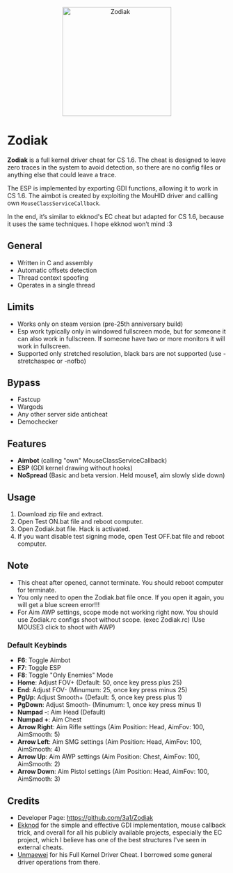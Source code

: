 <p align="center"><img src="https://i.imgur.com/7YOOfqF.png" align="center" alt="Zodiak" width="250" align="center"></p>

# Zodiak
**Zodiak** is a full kernel driver cheat for CS 1.6. The cheat is designed to leave zero traces in the system to avoid detection, so there are no config files or anything else that could leave a trace.

The ESP is implemented by exporting GDI functions, allowing it to work in CS 1.6. The aimbot is created by exploiting the MouHID driver and callling own `MouseClassServiceCallback`.

In the end, it’s similar to ekknod's EC cheat but adapted for CS 1.6, because it uses the same techniques. I hope ekknod won’t mind :3

## General
- Written in C and assembly
- Automatic offsets detection
- Thread context spoofing
- Operates in a single thread

## Limits
- Works only on steam version (pre-25th anniversary build)
- Esp work typically only in windowed fullscreen mode, but for someone it can also work in fullscreen. If someone have two or more monitors it will work in fullscreen.
- Supported only stretched resolution, black bars are not supported (use -stretchaspec or -nofbo)

## Bypass
- Fastcup
- Wargods
- Any other server side anticheat
- Demochecker

## Features
- **Aimbot** (calling "own" MouseClassServiceCallback)
- **ESP** (GDI kernel drawing without hooks)
- **NoSpread** (Basic and beta version. Held mouse1, aim slowly slide down)

## Usage
1) Download zip file and extract.
2) Open Test ON.bat file and reboot computer.
3) Open Zodiak.bat file. Hack is activated.
4) If you want disable test signing mode, open Test OFF.bat file and reboot computer.

## Note
- This cheat after opened, cannot terminate. You should reboot computer for terminate.
- You only need to open the Zodiak.bat file once. If you open it again, you will get a blue screen error!!!
- For Aim AWP settings, scope mode not working right now. You should use Zodiak.rc configs shoot without scope. (exec Zodiak.rc) (Use MOUSE3 click to shoot with AWP)

### Default Keybinds
- **F6**: Toggle Aimbot
- **F7**: Toggle ESP
- **F8**: Toggle "Only Enemies" Mode
- **Home**: Adjust FOV+  (Default: 50, once key press plus 25)
- **End**: Adjust FOV- (Minumum: 25, once key press minus 25)
- **PgUp**: Adjust Smooth+ (Default: 5, once key press plus 1)
- **PgDown**: Adjust Smooth- (Minumum: 1, once key press minus 1)
- **Numpad -**: Aim Head (Default)
- **Numpad +**: Aim Chest
- **Arrow Right**: Aim Rifle settings (Aim Position: Head, AimFov: 100, AimSmooth: 5)
- **Arrow Left**: Aim SMG settings (Aim Position: Head, AimFov: 100, AimSmooth: 4)
- **Arrow Up**: Aim AWP settings (Aim Position: Chest, AimFov: 100, AimSmooth: 2)
- **Arrow Down**: Aim Pistol settings (Aim Position: Head, AimFov: 100, AimSmooth: 3)

## Credits
- Developer Page: https://github.com/3a1/Zodiak
- [Ekknod](https://github.com/ekknod) for the simple and effective GDI implementation, mouse callback trick, and overall for all his publicly available projects, especially the EC project, which I believe has one of the best structures I've seen in external cheats.
- [Unmaewei](https://github.com/unmaewei) for his Full Kernel Driver Cheat. I borrowed some general driver operations from there.
